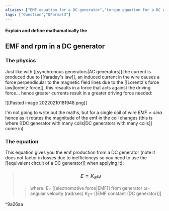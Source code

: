 ```yaml
---
aliases: ["EMF equation for a DC generator","torque equation for a DC generator"]
tags: ["Question","QFormat3"]
---
```


#### Explain and define mathamatically the
## EMF and rpm in a DC generator
### The physics
Just like with [[synchronous generators|AC generators]] the current is produced due to [[faraday's law]], an induced current in the wire causes a force perpendicular to the magnetic field lines due to the [[Lorentz's force law|lorentz force]], this resaults in a force that acts against the driving force... hence greater currents result in a greater driving force needed:

![[Pasted image 20220210181948.png]]

I'm not going to write out the maths, but for a single coil of wire $EMF \propto sin\alpha$ hence as it rotates the magnitude of the emf in the coil changes (this is where [[DC generator with many coils|DC generators with many coils]] come in).

### The equation
This equation gives you the emf production from a DC generator (note it does not factor in losses due to inefficiencys so you need to use the [[equivalent circuit of a DC generator]] when applying it):

> ### $$ E = K_{E} \omega $$ 
>> where:
>> $E=$ [[electromotive force|EMF]] from generator
>> $\omega=$ angular velocity (rad/sec)
>> $K_{E}=$ [[EMF constant (DC generator)]]

^9a26aa
